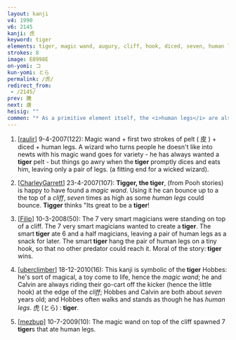 ```yaml
---
layout: kanji
v4: 1990
v6: 2145
kanji: 虎
keyword: tiger
elements: tiger, magic wand, augury, cliff, hook, diced, seven, human legs
strokes: 8
image: E8998E
on-yomi: コ
kun-yomi: とら
permalink: /虎/
redirect_from:
 - /2145/
prev: 騰
next: 虜
heisig: ""
commen: "* As a primitive element itself, the <i>human legs</i> are also swallowed up, but the meaning of <i>tiger</i> is kept, and the whole serves as a roof for what comes beneath 虍, giving the <i>tiger</i> something else to eat."
---
```


1) [<a href="http://kanji.koohii.com/profile/raulir">raulir</a>] 9-4-2007(122): Magic wand + first two strokes of pelt ( 皮 ) + diced + human legs. A wizard who turns people he doesn&#039;t like into newts with his magic wand goes for variety - he has always wanted a<strong> tiger</strong> pelt - but things go awry when the<strong> tiger</strong> promptly dices and eats him, leaving only a pair of legs. (a fitting end for a wicked wizard).

2) [<a href="http://kanji.koohii.com/profile/CharleyGarrett">CharleyGarrett</a>] 23-4-2007(107): <strong>Tigger, the<strong> tiger</strong></strong>, (from Pooh stories) is happy to have found a <em>magic wand</em>. Using it he can bounce up to a the top of a <em>cliff</em>, <em>seven</em> times as high as some <em>human legs</em> could bounce. <strong>Tigger</strong> thinks &quot;Its great to be a <strong>tiger</strong>!

3) [<a href="http://kanji.koohii.com/profile/Filip">Filip</a>] 10-3-2008(50): The 7 very smart magicians were standing on top of a cliff. The 7 very smart magicians wanted to create a<strong> tiger</strong>. The smart<strong> tiger</strong> ate 6 and a half magicians, leaving a pair of human legs as a snack for later. The smart<strong> tiger</strong> hang the pair of human legs on a tiny hook, so that no other predator could reach it. Moral of the story:<strong> tiger</strong> wins.

4) [<a href="http://kanji.koohii.com/profile/uberclimber">uberclimber</a>] 18-12-2010(16): This kanji is symbolic of the<strong> tiger</strong> Hobbes: he&#039;s sort of magical, a toy come to life, hence the <em>magic wand</em>; he and Calvin are always riding their go-cart off the kicker (hence the little hook) at the edge of the <em>cliff</em>; Hobbes and Calvin are both about <em>seven</em> years old; and Hobbes often walks and stands as though he has <em>human legs</em>. 虎 (とら) :<strong> tiger</strong>.

5) [<a href="http://kanji.koohii.com/profile/mezbup">mezbup</a>] 10-7-2009(10): The magic wand on top of the cliff spawned 7<strong> tiger</strong>s that ate human legs.

